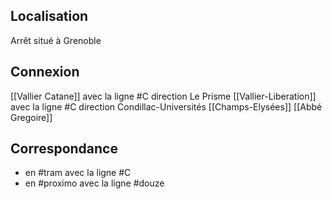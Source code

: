## Localisation
Arrêt situé à Grenoble

## Connexion
[[Vallier Catane]] avec la ligne #C direction Le Prisme
[[Vallier-Liberation]] avec la ligne #C direction Condillac-Universités
[[Champs-Elysées]]
[[Abbé Gregoire]]

## Correspondance
- en #tram avec la ligne #C 
- en #proximo avec la ligne #douze